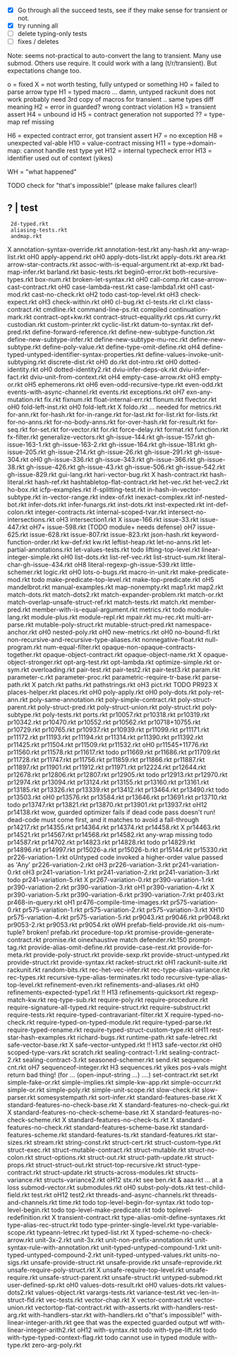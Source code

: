- [X] Go through all the succeed tests, see if
      they make sense for transient or not.
- [X] try running all
- [ ] delete typing-only tests
- [ ] fixes / deletes

Note: seems not-practical to auto-convert the lang
 to transient. Many use submod. Others use require.
 It could work with a lang (t/r/transient).
 But expectations change too.

o = fixed
X = not worth testing, fully untyped or something
H0 = failed to parse arrow type
H1 = typed macro
     ... damn, untyped rackunit does not work
         probably need 3rd copy of macros for transient .. same types diff meaning
H2 = error in guarded? wrong contract violation
H3 = transient assert
H4 = unbound id
H5 = contract generation not supported
?? = type-map ref missing

H6 = expected contract error, got transient assert
H7 = no exception
H8 = unexpected val-able
H10 = value-contract missing
H11 = type->domain-map: cannot handle rest type yet
H12 = internal typecheck error
H13 = identifier used out of context (yikes)

WH = "what happened"

TODO check for "that's impossible!"
(please make failures clear!)

?  | test
---------
     2d-typed.rkt
     aliasing-tests.rkt
     andmap.rkt
X    annotation-syntax-override.rkt
     annotation-test.rkt
     any-hash.rkt
     any-wrap-list.rkt
oH0   apply-append.rkt
oH0   apply-dots-list.rkt
     apply-dots.rkt
     area.rkt
     arrow-star-contracts.rkt
     assoc-with-is-equal-argument.rkt
     at-exp.rkt
     bad-map-infer.rkt
     barland.rkt
     basic-tests.rkt
     begin0-error.rkt
     both-recursive-types.rkt
     box-num.rkt
     broken-let-syntax.rkt
oH0   call-comp.rkt
     case-arrow-cast-contract.rkt
oH0   case-lambda-rest.rkt
     case-lambda1.rkt
oH1   cast-mod.rkt
     cast-no-check.rkt
oH2 todo    cast-top-level.rkt
oH3   check-expect.rkt
oH3   check-within.rkt
oH0   cl-bug.rkt
     cl-tests.rkt
     cl.rkt
     class-contract.rkt
     cmdline.rkt
     command-line-ps.rkt
     compiled
     continuation-mark.rkt
     contract-opt+kw.rkt
     contract-struct-equality.rkt
     cps.rkt
     curry.rkt
     custodian.rkt
     custom-printer.rkt
     cyclic-list.rkt
     datum-to-syntax.rkt
     def-pred.rkt
     define-forward-reference.rkt
     define-new-subtype-function.rkt
     define-new-subtype-infer.rkt
     define-new-subtype-mu-rec.rkt
     define-new-subtype.rkt
     define-poly-value.rkt
     define-type-omit-define.rkt
oH4   define-typed-untyped-identifier-syntax-properties.rkt
     define-values-invoke-unit-subtyping.rkt
     discrete-dist.rkt
oH0   do.rkt
     dot-intro.rkt
oH0   dotted-identity.rkt
oH0   dotted-identity2.rkt
     dviu-infer-deps-ok.rkt
     dviu-infer-fact.rkt
     dviu-unit-from-context.rkt
oH4   empty-case-arrow.rkt
oH3   empty-or.rkt
oH5   ephemerons.rkt
oH6   even-odd-recursive-type.rkt
     even-odd.rkt
     events-with-async-channel.rkt
     events.rkt
     exceptions.rkt
oH7   exn-any-mutation.rkt
     fix.rkt
     fixnum.rkt
     float-internal-err.rkt
     flonum.rkt
     flvector.rkt
oH0   fold-left-inst.rkt
oH0   fold-left.rkt
X    foldo.rkt ... needed for metrics.rkt
     for-ann.rkt
     for-hash.rkt
     for-in-range.rkt
     for-last.rkt
     for-list.rkt
     for-lists.rkt
     for-no-anns.rkt
     for-no-body-anns.rkt
     for-over-hash.rkt
     for-result.rkt
     for-seq.rkt
     for-set.rkt
     for-vector.rkt
     for.rkt
     force-delay.rkt
     format.rkt
     function.rkt
     fx-filter.rkt
     generalize-vectors.rkt
     gh-issue-144.rkt
     gh-issue-157.rkt
     gh-issue-163-1.rkt
     gh-issue-163-2.rkt
     gh-issue-164.rkt
     gh-issue-181.rkt
     gh-issue-205.rkt
     gh-issue-214.rkt
     gh-issue-26.rkt
     gh-issue-291.rkt
     gh-issue-304.rkt
oH0   gh-issue-336.rkt
     gh-issue-343.rkt
     gh-issue-366.rkt
     gh-issue-38.rkt
     gh-issue-426.rkt
     gh-issue-43.rkt
     gh-issue-506.rkt
     gh-issue-542.rkt
     gh-issue-829.rkt
     gui-lang.rkt
     hari-vector-bug.rkt
X    hash-contract.rkt
     hash-literal.rkt
     hash-ref.rkt
     hashtabletop-flat-contract.rkt
     het-vec.rkt
     het-vec2.rkt
     ho-box.rkt
     icfp-examples.rkt
     if-splitting-test.rkt
     in-hash-in-vector-subtype.rkt
     in-vector-range.rkt
     index-of.rkt
     inexact-complex.rkt
     inf-nested-bot.rkt
     infer-dots.rkt
     infer-funargs.rkt
     inst-dots.rkt
     inst-expected.rkt
     int-def-colon.rkt
     integer-contracts.rkt
     internal-scoped-tvar.rkt
     intersect-no-intersections.rkt
oH3   intersection1.rkt
X    issue-166.rkt
     issue-33.rkt
     issue-447.rkt
oH7+  issue-598.rkt (TODO module+ needs defense)
oH7   issue-625.rkt
     issue-628.rkt
     issue-807.rkt
     issue-823.rkt
     json-hash.rkt
     keyword-function-order.rkt
     kw-def.rkt
     kw.rkt
     leftist-heap.rkt
     let-no-anns.rkt
     let-partial-annotations.rkt
     let-values-tests.rkt
todo    lifting-top-level.rkt
     linear-integer-simple.rkt
oH0   list-dots.rkt
     list-ref-vec.rkt
     list-struct-sum.rkt
     literal-char-gh-issue-434.rkt
oH8   literal-regexp-gh-issue-539.rkt
     little-schemer.rkt
     logic.rkt
oH0   lots-o-bugs.rkt
     macro-in-unit.rkt
     make-predicate-mod.rkt
todo    make-predicate-top-level.rkt
     make-top-predicate.rkt
oH5   mandelbrot.rkt
     manual-examples.rkt
     map-nonempty.rkt
     map1.rkt
     map2.rkt
     match-dots.rkt
     match-dots2.rkt
     match-expander-problem.rkt
     match-or.rkt
     match-overlap-unsafe-struct-ref.rkt
     match-tests.rkt
     match.rkt
     member-pred.rkt
     member-with-is-equal-argument.rkt
     metrics.rkt
todo    module-lang.rkt
     module-plus.rkt
     module-repl.rkt
     mpair.rkt
     mu-rec.rkt
     multi-arr-parse.rkt
     mutable-poly-struct.rkt
     mutable-struct-pred.rkt
     namespace-anchor.rkt
oH0   nested-poly.rkt
oH0   new-metrics.rkt
oH0   no-bound-fl.rkt
     non-recursive-and-recursive-type-aliases.rkt
     nonnegative-float.rkt
     null-program.rkt
     num-equal-filter.rkt
     opaque-non-opaque-contracts-together.rkt
     opaque-object-contract.rkt
     opaque-object-name.rkt
X    opaque-object-stronger.rkt
     opt-arg-test.rkt
     opt-lambda.rkt
     optimize-simple.rkt
     or-sym.rkt
     overloading.rkt
     pair-test.rkt
     pair-test2.rkt
     pair-test3.rkt
     param.rkt
     parameter-c.rkt
     parameter-proc.rkt
     parametric-require-tr-base.rkt
     parse-path.rkt
X    patch.rkt
     paths.rkt
     pathstrings.rkt
oH3   pict.rkt TODO PR923
X    places-helper.rkt
     places.rkt
oH0   poly-apply.rkt
oH0   poly-dots.rkt
     poly-ret-ann.rkt
     poly-same-annotation.rkt
     poly-simple-contract.rkt
     poly-struct-parent.rkt
     poly-struct-pred.rkt
     poly-struct-union.rkt
     poly-struct.rkt
     poly-subtype.rkt
     poly-tests.rkt
     ports.rkt
     pr10057.rkt
     pr10318.rkt
     pr10319.rkt
     pr10342.rkt
     pr10470.rkt
     pr10552.rkt
     pr10562.rkt
     pr10718+10755.rkt
     pr10729.rkt
     pr10765.rkt
     pr10937.rkt
     pr10939.rkt
     pr11099.rkt
     pr11171.rkt
     pr11172.rkt
     pr11193.rkt
     pr11194.rkt
     pr11314.rkt
     pr11390.rkt
     pr11392.rkt
     pr11425.rkt
     pr11504.rkt
     pr11509.rkt
     pr11532.rkt
oH0   pr11545+11776.rkt
     pr11560.rkt
     pr11578.rkt
     pr11617.rkt
todo    pr11669.rkt
     pr11686.rkt
     pr11709.rkt
     pr11728.rkt
     pr11747.rkt
     pr11756.rkt
     pr11859.rkt
     pr11866.rkt
     pr11887.rkt
     pr11897.rkt
     pr11901.rkt
     pr11912.rkt
     pr11971.rkt
     pr12224.rkt
     pr12644.rkt
     pr12678.rkt
     pr12806.rkt
     pr12807.rkt
     pr12905.rkt
todo    pr12913.rkt
     pr12970.rkt
     pr12974.rkt
     pr13094.rkt
     pr13124.rkt
     pr13155.rkt
     pr13160.rkt
     pr13161.rkt
     pr13185.rkt
     pr13326.rkt
     pr13339.rkt
     pr13412.rkt
     pr13464.rkt
     pr13490.rkt
todo    pr13503.rkt
oH0   pr13576.rkt
     pr13584.rkt
     pr13646.rkt
     pr13691.rkt
     pr13710.rkt
todo    pr13747.rkt
     pr13821.rkt
     pr13870.rkt
     pr13901.rkt
     pr13937.rkt
oH12  pr14138.rkt wow, guarded optimizer fails if dead code pass doesn't run! dead-code must come first, and it matches to avoid a fall-through
     pr14217.rkt
     pr14355.rkt
     pr14364.rkt
     pr14374.rkt
     pr14458.rkt
X    pr14463.rkt
     pr14521.rkt
     pr14567.rkt
     pr14568.rkt
     pr14582.rkt
any-wrap missing todo    pr14587.rkt
     pr14702.rkt
     pr14823.rkt
     pr14828.rkt
todo    pr14829.rkt
     pr14896.rkt
     pr14997.rkt
     pr15026-a.rkt
     pr15026-b.rkt
     pr15144.rkt
     pr15330.rkt
     pr226-variation-1.rkt
oUntyped code invoked a higher-order value passed as 'Any'     pr226-variation-2.rkt
oH3   pr226-variation-3.rkt
     pr241-variation-0.rkt
oH3   pr241-variation-1.rkt
     pr241-variation-2.rkt
     pr241-variation-3.rkt
todo    pr241-variation-5.rkt
X    pr267-variation-0.rkt
     pr390-variation-1.rkt
     pr390-variation-2.rkt
     pr390-variation-3.rkt
oH1   pr390-variation-4.rkt
X  pr390-variation-5.rkt
     pr390-variation-6.rkt
     pr390-variation-7.rkt
     pr403.rkt
     pr468-in-query.rkt
oH1   pr476-compile-time-images.rkt
     pr575-variation-0.rkt
     pr575-variation-1.rkt
     pr575-variation-2.rkt
     pr575-variation-3.rkt
XH10  pr575-variation-4.rkt
     pr575-variation-5.rkt
     pr9043.rkt
     pr9046.rkt
     pr9048.rkt
     pr9053-2.rkt
     pr9053.rkt
     pr9054.rkt
oWH   prefab-field-provide.rkt
ois-num-tuple? broken!  prefab.rkt
     procedure-top.rkt
     promise-provide-generate-contract.rkt
     promise.rkt
oinexhaustive match defender.rkt:150     prompt-tag.rkt
     provide-alias-omit-define.rkt
     provide-case-rest.rkt
     provide-for-meta.rkt
     provide-poly-struct.rkt
     provide-sexp.rkt
     provide-struct-untyped.rkt
     provide-struct.rkt
     provide-syntax.rkt
     racket-struct.rkt
oH1   rackunit-suite.rkt
     rackunit.rkt
     random-bits.rkt
     rec-het-vec-infer.rkt
     rec-type-alias-variance.rkt
     rec-types.rkt
     recursive-type-alias-terminates.rkt
todo    recursive-type-alias-top-level.rkt
     refinement-even.rkt
     refinements-and-aliases.rkt
oH0   refinements-expected-type1.rkt
!! H13  refinements-quicksort.rkt
     regexp-match-kw.rkt
     req-type-sub.rkt
     require-poly.rkt
     require-procedure.rkt
     require-signature-all-typed.rkt
     require-struct.rkt
     require-substruct.rkt
     require-tests.rkt
     require-typed-contravariant-filter.rkt
X    require-typed-no-check.rkt
     require-typed-on-typed-module.rkt
     require-typed-parse.rkt
     require-typed-rename.rkt
     require-typed-struct-custom-type.rkt
oH11  rest-star-hash-examples.rkt
     richard-bugs.rkt
     runtime-path.rkt
     safe-letrec.rkt
     safe-vector-base.rkt
X    safe-vector-untyped.rkt
!! H13  safe-vector.rkt
oH0   scoped-type-vars.rkt
     scratch.rkt
     sealing-contract-1.rkt
     sealing-contract-2.rkt
     sealing-contract-3.rkt
     seasoned-schemer.rkt
     send.rkt
     sequence-cnt.rkt
oH7   sequenceof-integer.rkt
H3   sequences.rkt yikes pos->vals might return bad thing! (for ... (open-input-string ...) ....)
     set-contract.rkt
     set.rkt
     simple-fake-or.rkt
     simple-implies.rkt
     simple-kw-app.rkt
     simple-occurr.rkt
     simple-or.rkt
     simple-poly.rkt
     simple-unit-scope.rkt
     slow-check.rkt
     slow-parser.rkt
     somesystempath.rkt
     sort-infer.rkt
     standard-features-base.rkt
X    standard-features-no-check-base.rkt
X    standard-features-no-check-gui.rkt
X    standard-features-no-check-scheme-base.rkt
X    standard-features-no-check-scheme.rkt
X    standard-features-no-check-ts.rkt
X    standard-features-no-check.rkt
     standard-features-scheme-base.rkt
     standard-features-scheme.rkt
     standard-features-ts.rkt
     standard-features.rkt
     star-sizes.rkt
     stream.rkt
     string-const.rkt
     struct-cert.rkt
     struct-custom-type.rkt
     struct-exec.rkt
     struct-mutable-contract.rkt
     struct-mutable.rkt
     struct-no-colon.rkt
     struct-options.rkt
     struct-out.rkt
     struct-path-update.rkt
     struct-props.rkt
     struct-struct-out.rkt
     struct-top-recursive.rkt
     struct-type-contract.rkt
     struct-update.rkt
     structs-across-modules.rkt
     structs-variance.rkt
     structs-variance2.rkt
oH12  stx.rkt  see ben.rkt & aaa.rkt ... at a loss
     submod-vector.rkt
     submodules.rkt
oH0   subst-poly-dots.rkt
     test-child-field.rkt
     test.rkt
oH12  test2.rkt
     threads-and-async-channels.rkt
     threads-and-channels.rkt
     time.rkt
todo    top-level-begin-for-syntax.rkt
todo    top-level-begin.rkt
todo    top-level-make-predicate.rkt
todo    toplevel-redefinition.rkt
X    transient-contract.rkt
     type-alias-omit-define-syntaxes.rkt
     type-alias-rec-struct.rkt
todo    type-printer-single-level.rkt
     type-variable-scope.rkt
     typeann-letrec.rkt
     typed-list.rkt
X    typed-scheme-no-check-arrow.rkt
     unit-3x-2.rkt
     unit-3x.rkt
     unit-non-prefix-annotation.rkt
     unit-syntax-rule-with-annotation.rkt
     unit-typed-untyped-compound-1.rkt
     unit-typed-untyped-compound-2.rkt
     unit-typed-untyped-values.rkt
     units-no-sigs.rkt
     unsafe-provide-struct.rkt
     unsafe-provide.rkt
     unsafe-reprovide.rkt
     unsafe-require-poly-struct.rkt
X    unsafe-require-top-level.rkt
     unsafe-require.rkt
     unsafe-struct-parent.rkt
     unsafe-struct.rkt
     untyped-submod.rkt
     user-defined-sp.rkt
oH0   values-dots-result.rkt
oH0   values-dots.rkt
     values-dots2.rkt
     values-object.rkt
     varargs-tests.rkt
     variance-test.rkt
     vec-len-in-struct-fld.rkt
     vec-tests.rkt
     vector-chap.rkt
X    vector-contract.rkt
     vector-union.rkt
     vectortop-flat-contract.rkt
     with-asserts.rkt
     with-handlers-rest-arg.rkt
     with-handlers-star.rkt
     with-handlers.rkt
o"that's impossible!"    with-linear-integer-arith.rkt gee that was the expected guarded output wtf
     with-linear-integer-arith2.rkt
oH12  with-syntax.rkt
todo    with-type-lift.rkt
todo    with-type-typed-context-flag.rkt
todo cannot use in typed module    with-type.rkt
     zero-arg-poly.rkt
